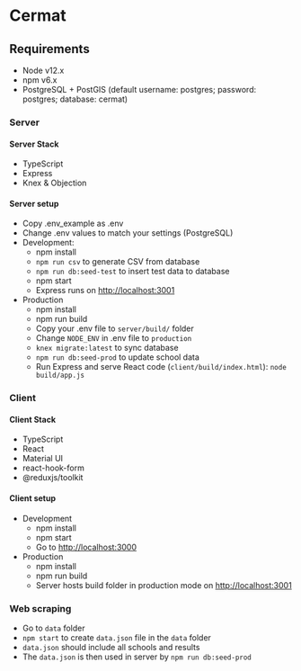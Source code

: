 # Cermat

## Requirements

* Node v12.x
* npm v6.x
* PostgreSQL + PostGIS (default username: postgres; password: postgres; database: cermat)

### Server

#### Server Stack

* TypeScript
* Express
* Knex & Objection

#### Server setup

* Copy .env_example as .env
* Change .env values to match your settings (PostgreSQL)
* Development:
  * npm install
  * `npm run csv` to generate CSV from database
  * `npm run db:seed-test` to insert test data to database
  * npm start
  * Express runs on <http://localhost:3001>
* Production
  * npm install
  * npm run build
  * Copy your .env file to `server/build/` folder
  * Change `NODE_ENV` in .env file to `production`
  * `knex migrate:latest` to sync database
  * `npm run db:seed-prod` to update school data
  * Run Express and serve React code (`client/build/index.html`): `node build/app.js`

### Client

#### Client Stack

* TypeScript
* React
* Material UI
* react-hook-form
* @reduxjs/toolkit

#### Client setup

* Development
  * npm install
  * npm start
  * Go to <http://localhost:3000>
* Production
  * npm install
  * npm run build
  * Server hosts build folder in production mode on <http://localhost:3001>

### Web scraping

* Go to `data` folder
* `npm start` to create `data.json` file in the `data` folder
* `data.json` should include all schools and results
* The `data.json` is then used in server by `npm run db:seed-prod`
